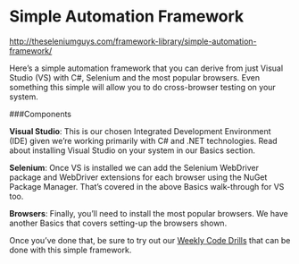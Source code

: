 # Simple Automation Framework

http://theseleniumguys.com/framework-library/simple-automation-framework/

Here’s a simple automation framework that you can derive from just Visual Studio (VS) with C#, Selenium and the most popular browsers. Even something this simple will allow you to do cross-browser testing on your system.

###Components

**Visual Studio**: This is our chosen Integrated Development Environment (IDE) given we’re working primarily with C# and .NET technologies. Read about installing Visual Studio on your system in our Basics section.

**Selenium**: Once VS is installed we can add the Selenium WebDriver package and WebDriver extensions for each browser using the NuGet Package Manager. That’s covered in the above Basics walk-through for VS too.

**Browsers**: Finally, you’ll need to install the most popular browsers. We have another Basics that covers setting-up the browsers shown.

Once you’ve done that, be sure to try out our [Weekly Code Drills](http://theseleniumguys.com/weekly-code-drills/) that can be done with this simple framework.
